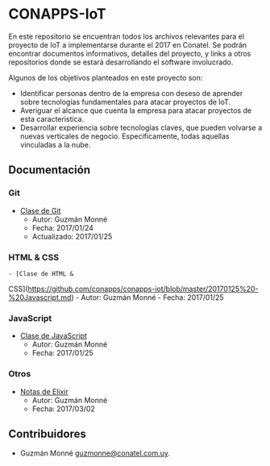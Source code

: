 CONAPPS-IoT
===

En este repositorio se encuentran todos los archivos relevantes para el proyecto
de IoT a implementarse durante el 2017 en Conatel. Se podrán encontrar
documentos informativos, detalles del proyecto, y links a otros repositorios
donde se estará desarrollando el software involucrado.

Algunos de los objetivos planteados en este proyecto son:

- Identificar personas dentro de la empresa con deseso de aprender sobre
tecnologías fundamentales para atacar proyectos de IoT.
- Averiguar el alcance que cuenta la empresa para atacar proyectos de esta
caracteristica.
- Desarrollar experiencia sobre tecnologías claves, que pueden volvarse a nuevas
verticales de negocio. Especificamente, todas aquellas vinculadas a la nube.

Documentación
---

### Git

- [Clase de
Git](https://github.com/conapps/conapps-iot/blob/master/20170124%20-%20Git.md)
	- Autor: Guzmán Monné
	- Fecha: 2017/01/24
	- Actualizado: 2017/01/25

### HTML & CSS

	- [Clase de HTML &
CSS](https://github.com/conapps/conapps-iot/blob/master/20170125%20-%20Javascript.md)
	- Autor: Guzmán Monné
	- Fecha: 2017/01/25

### JavaScript	

- [Clase de
JavaScript](https://github.com/conapps/conapps-iot/blob/master/20170125%20-%20Javascript.md)
	- Autor: Guzmán Monné
	- Fecha: 2017/01/25

### Otros

- [Notas de
Elixir](https://github.com/conapps-iot/master/20170302%20-%20Notas%20de%20Elixir.md)
	- Autor: Guzmán Monné
	- Fecha: 2017/03/02

Contribuidores
---

- Guzmán Monné <guzmonne@conatel.com.uy>.











